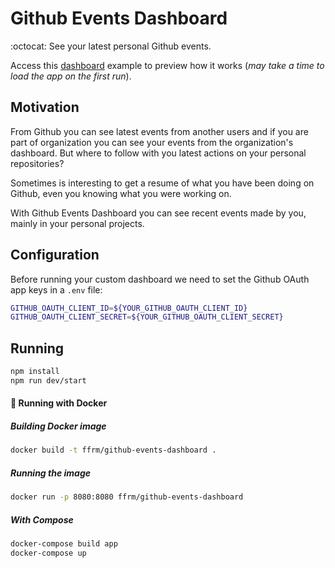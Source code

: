 # Github Events Dashboard
:octocat:  See your latest personal Github events.

Access this [dashboard](https://github-events-dashboard.herokuapp.com/) example to preview how it works (<i>may take a time to load the app on the first run</i>).

## Motivation
From Github you can see latest events from another users and if you are part of organization you can see your events from the organization's dashboard. But where to follow with you latest actions on your personal repositories?

Sometimes is interesting to get a resume of what you have been doing on Github, even you knowing what you were working on.

With Github Events Dashboard you can see recent events made by you, mainly in your personal projects.

## Configuration
Before running your custom dashboard we need to set the Github OAuth app keys in a ```.env``` file:
```bash
GITHUB_OAUTH_CLIENT_ID=${YOUR_GITHUB_OAUTH_CLIENT_ID}
GITHUB_OAUTH_CLIENT_SECRET=${YOUR_GITHUB_OAUTH_CLIENT_SECRET}
```

## Running
```bash
npm install
npm run dev/start
```

#### 🐳 Running with Docker

##### Building Docker image
```bash
docker build -t ffrm/github-events-dashboard .
```

##### Running the image
```bash
docker run -p 8080:8080 ffrm/github-events-dashboard
```

##### With Compose
```bash
docker-compose build app
docker-compose up
```